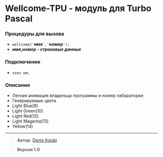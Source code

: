 # Wellcome-TPU - модуль для Turbo Pascal
### Процедуры для вызова
* `wellcome('`**имя**`','`**номер**`');`
 * ***имя,номер - строковые данные***
### Подключение
* `uses wm;`
### Описание
* Легкая анимация владельца программы и номер лабараторки
* Генерируемые цвета
 * Light Blue(9)
 * Light Green(10)
 * Light Red(12)
 * Light Magenta(13)
 * Yellow(14)

------------

>  **Автор**: [Denis Inzuki](https://github.com/InzukiOrg "Denis Inzuki")

> **Версия 1.0**
